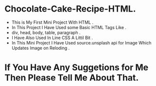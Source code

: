 # Chocolate-Cake-Recipe-HTML.
- This is My First Mini Project With HTML .
- In This Project I Have Used some Basic HTML Tags Like .
- div, head, body, table, paragraph .
- I Have Also Used In Line CSS A Littil Bit .
- In This Mini Project I Have Used source.unsplash api for Image Which Updates Image on Reloding .
# If You Have Any Suggetions for Me Then Please Tell Me About That.
